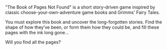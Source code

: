 "The Book of Pages Not Found" is a short story-driven game inspired by classic choose-your-own-adventure game books and Grimms' Fairy Tales.

You must explore this book and uncover the long-forgotten stories. Find the shape of how they’ve been, or form them how they could be, and fill these pages with the ink long gone…

Will you find all the pages?